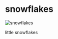 # snowflakes

![snowflakes](https://user-images.githubusercontent.com/54733637/148814830-22d74c4a-3984-47e0-86fb-df2fa9e146ed.gif)

little snowflakes
